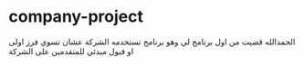 # company-project
 الحمدالله قضيت من اول برنامج لي وهو برنامج تستخدمه الشركة عشان تسوي فرز اولى او قبول مبدئي للمتقدمين على الشركة
